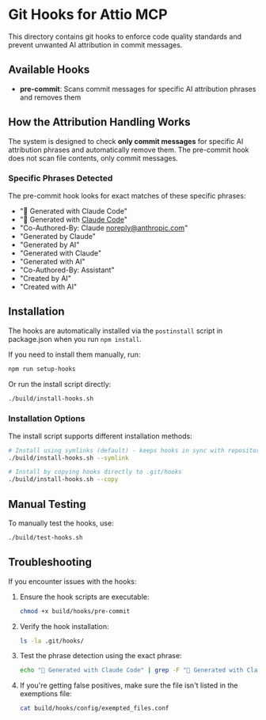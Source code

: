 # Git Hooks for Attio MCP

This directory contains git hooks to enforce code quality standards and prevent unwanted AI attribution in commit messages.

## Available Hooks

- **pre-commit**: Scans commit messages for specific AI attribution phrases and removes them

## How the Attribution Handling Works

The system is designed to check **only commit messages** for specific AI attribution phrases and automatically remove them. The pre-commit hook does not scan file contents, only commit messages.

### Specific Phrases Detected

The pre-commit hook looks for exact matches of these specific phrases:

- "🤖 Generated with Claude Code"
- "🤖 Generated with [Claude Code](https://claude.ai/code)"
- "Co-Authored-By: Claude <noreply@anthropic.com>"
- "Generated by Claude"
- "Generated by AI"
- "Generated with Claude" 
- "Generated with AI"
- "Co-Authored-By: Assistant"
- "Created by AI"
- "Created with AI"

## Installation

The hooks are automatically installed via the `postinstall` script in package.json when you run `npm install`.

If you need to install them manually, run:

```bash
npm run setup-hooks
```

Or run the install script directly:

```bash
./build/install-hooks.sh
```

### Installation Options

The install script supports different installation methods:

```bash
# Install using symlinks (default) - keeps hooks in sync with repository changes
./build/install-hooks.sh --symlink

# Install by copying hooks directly to .git/hooks
./build/install-hooks.sh --copy
```

## Manual Testing

To manually test the hooks, use:

```bash
./build/test-hooks.sh
```

## Troubleshooting

If you encounter issues with the hooks:

1. Ensure the hook scripts are executable:
   ```bash
   chmod +x build/hooks/pre-commit
   ```

2. Verify the hook installation:
   ```bash
   ls -la .git/hooks/
   ```

3. Test the phrase detection using the exact phrase:
   ```bash
   echo "🤖 Generated with Claude Code" | grep -F "🤖 Generated with Claude Code" && echo "Phrase detected"
   ```

4. If you're getting false positives, make sure the file isn't listed in the exemptions file:
   ```bash
   cat build/hooks/config/exempted_files.conf
   ```